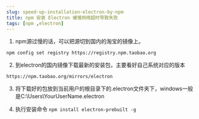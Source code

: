```yaml
---
slug: speed-up-installation-electron-by-npm
title: npm 安装 Electron 缓慢网络超时导致失败
tags: [npm ,electron]
---
```


1. npm源过慢的话，可以把源切到国内的淘宝的镜像上。

```shell
npm config set registry https://registry.npm.taobao.org
```

2. 到electron的国内镜像下载最新的安装包，主要看好自己系统对应的版本

`https://npm.taobao.org/mirrors/electron`

3. 将下载好的包放到当前用户的根目录下的.electron文件夹下，windows一般是C:\Users\YourUserName\.electron

4. 执行安装命令 `npm install electron-prebuilt -g`
